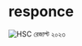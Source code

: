 # responce
![HSC রেজাল্ট ২০২৩](https://github.com/sabuj-inc/responce/assets/54734573/d22a09a1-85a2-4a39-adf1-fe55d3f78b2f)

